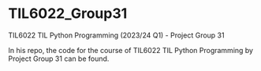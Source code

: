 # TIL6022_Group31
TIL6022 TIL Python Programming (2023/24 Q1) - Project Group 31

In his repo, the code for the course of TIL6022 TIL Python Programming by Project Group 31 can be found. 